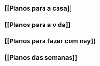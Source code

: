 ## [[Planos para a casa]] 
## [[Planos para a vida]]
## [[Planos para fazer com nay]]
## [[Planos das semanas]]